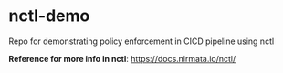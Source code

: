 # nctl-demo
Repo for demonstrating policy enforcement in CICD pipeline using nctl

**Reference for more info in nctl**: https://docs.nirmata.io/nctl/
